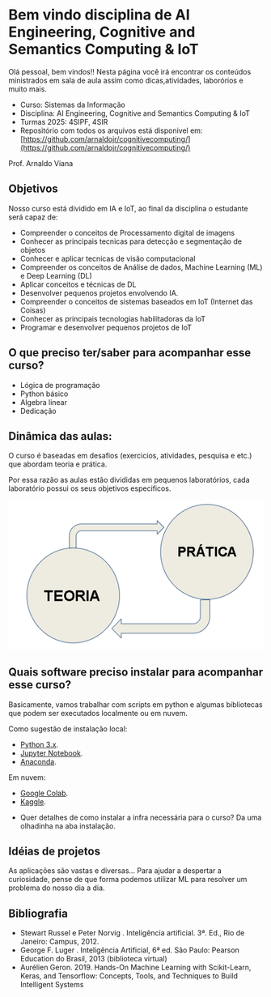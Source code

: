 # Bem vindo disciplina de AI Engineering, Cognitive and Semantics Computing & IoT

Olá pessoal, bem vindos!! Nesta página você irá encontrar os conteúdos ministrados em sala de aula assim como dicas,atividades, laborórios e muito mais. 

- Curso: Sistemas da Informação
- Disciplina: AI Engineering, Cognitive and Semantics Computing & IoT
- Turmas 2025: 4SIPF, 4SIR
- Repositório com todos os arquivos está disponivel em: [https://github.com/arnaldojr/cognitivecomputing/](https://github.com/arnaldojr/cognitivecomputing/)

Prof. Arnaldo Viana

## Objetivos

Nosso curso está dividido em IA e IoT, ao final da disciplina o estudante será capaz de:

- Compreender o conceitos de Processamento digital de imagens 
- Conhecer as principais tecnicas para detecção e segmentação de objetos
- Conhecer e aplicar tecnicas de visão computacional
- Compreender os conceitos de Análise de dados, Machine Learning (ML) e Deep Learning (DL)
- Aplicar conceitos e técnicas de DL
- Desenvolver pequenos projetos envolvendo IA.
- Compreender o conceitos de sistemas baseados em IoT (Internet das Coisas)
- Conhecer as principais tecnologias habilitadoras da IoT
- Programar e desenvolver pequenos projetos de IoT

## O que preciso ter/saber para acompanhar esse curso?

- Lógica de programação
- Python básico
- Algebra linear
- Dedicação

## Dinâmica das aulas:

O curso é baseadas em desafios (exercicios, atividades, pesquisa e etc.) que abordam teoria e prática.

Por essa razão as aulas estão divididas em pequenos laboratórios, cada laboratório possui os seus objetivos especificos. 

![](imgs/teoria-pratica.png)


## Quais software preciso instalar para acompanhar esse curso?

Basicamente, vamos trabalhar com scripts em python e algumas bibliotecas que podem ser executados localmente ou em nuvem. 

Como sugestão de instalação local:

* [Python 3.x](https://www.python.org).
* [Jupyter Notebook](https://www.jupyter.org).
* [Anaconda](https://www.anaconda.com).

Em nuvem:

* [Google Colab](https://colab.research.google.com).
* [Kaggle](https://kaggle.com).

- Quer detalhes de como instalar a infra necessária para o curso? Da uma olhadinha na aba instalação.

## Idéias de projetos

As aplicações são vastas e diversas... Para ajudar a despertar a curiosidade, pense de que forma podemos utilizar ML para resolver um problema do nosso dia a dia.

## Bibliografia

- Stewart Russel e Peter Norvig . Inteligência artificial. 3ª. Ed., Rio de Janeiro: Campus, 2012.
- George F. Luger . Inteligência Artificial, 6ª ed. São Paulo: Pearson Education do Brasil, 2013 (biblioteca virtual)
- Aurélien Geron. 2019. Hands-On Machine Learning with Scikit-Learn, Keras, and Tensorflow: Concepts, Tools, and Techniques to Build Intelligent Systems